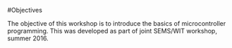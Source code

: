#Objectives

The objective of this workshop is to introduce the basics of microcontroller programming.
This was developed as part of joint SEMS/WIT workshop, summer 2016.
